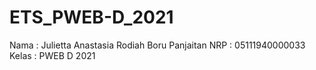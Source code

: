 # ETS_PWEB-D_2021

Nama : Julietta Anastasia Rodiah Boru Panjaitan
NRP : 05111940000033
Kelas : PWEB D 2021
